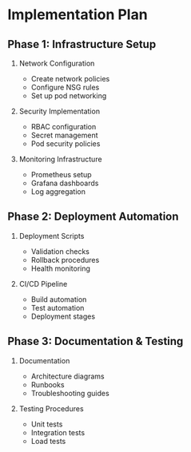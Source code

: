 # Implementation Plan

## Phase 1: Infrastructure Setup
1. Network Configuration
   - Create network policies
   - Configure NSG rules
   - Set up pod networking

2. Security Implementation
   - RBAC configuration
   - Secret management
   - Pod security policies

3. Monitoring Infrastructure
   - Prometheus setup
   - Grafana dashboards
   - Log aggregation

## Phase 2: Deployment Automation
1. Deployment Scripts
   - Validation checks
   - Rollback procedures
   - Health monitoring

2. CI/CD Pipeline
   - Build automation
   - Test automation
   - Deployment stages

## Phase 3: Documentation & Testing
1. Documentation
   - Architecture diagrams
   - Runbooks
   - Troubleshooting guides

2. Testing Procedures
   - Unit tests
   - Integration tests
   - Load tests
